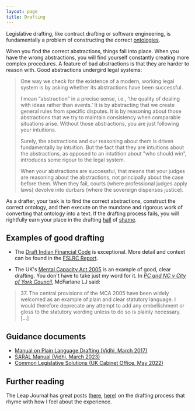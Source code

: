 ```yaml
---
layout: page
title: Drafting
---
```

Legislative drafting, like contract drafting or software engineering, is fundamentally a problem of constructing the correct [ontologies](https://en.wikipedia.org/wiki/Ontology_(information_science)).

When you find the correct abstractions, things fall into place. When you have the wrong abstractions, you will find yourself constantly creating more complex procedures. A feature of bad abstractions is that they are harder to reason with. Good abstractions undergird legal systems:

> One way we check for the existence of a modern, working legal system is by asking whether its abstractions have been successful.
>
> I mean “abstraction” in a precise sense, i.e., ‘the quality of dealing with ideas rather than events.’ It is by abstracting that we create general rules from specific disputes. It is by reasoning about those abstractions that we try to maintain consistency when comparable situations arise. Without those abstractions, you are just following your intuitions. 
>
> Surely, the abstractions and our reasoning about them is driven fundamentally by intuition. But the fact that they are intuitions about the abstractions, as opposed to an intutition about "who should win",  introduces some rigour to the legal system.
>
> When your abstractions are successful, that means that your judges are reasoning about the abstractions, not principally about the case before them. When they fail, courts (where professional judges apply laws) devolve into durbars (where the sovereign dispenses justice).

As a drafter, your task is to find the correct abstractions, construct the correct ontology, and then execute on the mundane and rigorous work of converting that ontology into a text. If the drafting process fails, you will rightfully earn your place in the drafting [hall](https://blog.theleapjournal.org/2017/03/drafting-hall-of-shame-mistake-in.html) of [shame](https://blog.theleapjournal.org/2016/11/drafting-hall-of-shame-2-mistakes-in.html).

## Examples of good drafting
* The [Draft Indian Financial Code](https://dea.gov.in/sites/default/files/Revised_Draft_IFC.pdf) is exceptional. More detail and context can be found in the [FSLRC Report](https://dea.gov.in/sites/default/files/fslrc_report_vol1_1.pdf). 

* The UK's [Mental Capacity Act 2005](https://www.legislation.gov.uk/ukpga/2005/9) is an example of good, clear drafting. You don't have to take just my word for it. In [*PC and NC v City of York Council*](https://www.bailii.org/ew/cases/EWCA/Civ/2013/478.html), McFarlane LJ said:
> 37\. The central provisions of the MCA 2005 have been widely welcomed as an example of plain and clear statutory language. I would therefore deprecate any attempt to add any embellishment or gloss to the statutory wording unless to do so is plainly necessary. [...]

## Guidance documents
* [Manual on Plain Language Drafting (Vidhi, March 2017)](https://vidhilegalpolicy.in/research/manual-on-plain-language-drafting/)
* [SARAL Manual (Vidhi, March 2023)](https://vidhilegalpolicy.in/wp-content/uploads/2023/03/230301_The-SARAL-Manual_v3.pdf)
* [Common Legislative Solutions (UK Cabinet Office, May 2022)](https://www.gov.uk/government/publications/common-legislative-solutions-a-guide-to-tackling-recurring-policy-issues-in-legislation/common-legislative-solutions-a-guide-to-tackling-recurring-policy-issues-in-legislation)

## Further reading
The Leap Journal has great posts ([here](https://blog.theleapjournal.org/2015/10/drafting-better-laws.html), [here](https://blog.theleapjournal.org/2014/06/process-design-for-drafting-laws.html)) on the drafting process that rhyme with how I feel about the experience.
